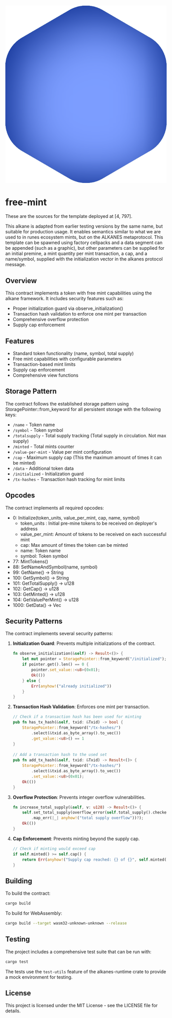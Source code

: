 ![blueberry](./berry.svg)

# free-mint

These are the sources for the template deployed at [4, 797].

This alkane is adapted from earlier testing versions by the same name, but suitable for production usage. It enables semantics similar to what we are used to in runes ecosystem mints, but on the ALKANES metaprotocol. This template can be spawned using factory cellpacks and a data segment can be appended (such as a graphic), but other parameters can be supplied for an initial premine, a mint quantity per mint transaction, a cap, and a name/symbol, supplied with the initialization vector in the alkanes protocol message.

## Overview

This contract implements a token with free mint capabilities using the alkane framework. It includes security features such as:

- Proper initialization guard via observe_initialization()
- Transaction hash validation to enforce one mint per transaction
- Comprehensive overflow protection
- Supply cap enforcement

## Features

- Standard token functionality (name, symbol, total supply)
- Free mint capabilities with configurable parameters
- Transaction-based mint limits
- Supply cap enforcement
- Comprehensive view functions

## Storage Pattern

The contract follows the established storage pattern using StoragePointer::from_keyword for all persistent storage with the following keys:

- `/name` - Token name
- `/symbol` - Token symbol
- `/totalsupply` - Total supply tracking (Total supply in circulation. Not max supply)
- `/minted` - Total mints counter
- `/value-per-mint` - Value per mint configuration
- `/cap` - Maximum supply cap (This the maximum amount of times it can be minted) 
- `/data` - Additional token data
- `/initialized` - Initialization guard
- `/tx-hashes` - Transaction hash tracking for mint limits

## Opcodes

The contract implements all required opcodes:

- 0: Initialize(token_units, value_per_mint, cap, name, symbol)
     - token_units : Initial pre-mine tokens to be received on deployer's address
     - value_per_mint: Amount of tokens to be received on each successful mint
     - cap: Max amount of times the token can be minted
     - name: Token name
     - symbol: Token symbol
- 77: MintTokens()
- 88: SetNameAndSymbol(name, symbol)
- 99: GetName() -> String
- 100: GetSymbol() -> String
- 101: GetTotalSupply() -> u128
- 102: GetCap() -> u128
- 103: GetMinted() -> u128
- 104: GetValuePerMint() -> u128
- 1000: GetData() -> Vec<u8>

## Security Patterns

The contract implements several security patterns:

1. **Initialization Guard**: Prevents multiple initializations of the contract.
   ```rust
   fn observe_initialization(&self) -> Result<()> {
       let mut pointer = StoragePointer::from_keyword("/initialized");
       if pointer.get().len() == 0 {
           pointer.set_value::<u8>(0x01);
           Ok(())
       } else {
           Err(anyhow!("already initialized"))
       }
   }
   ```

2. **Transaction Hash Validation**: Enforces one mint per transaction.
   ```rust
   // Check if a transaction hash has been used for minting
   pub fn has_tx_hash(&self, txid: &Txid) -> bool {
       StoragePointer::from_keyword("/tx-hashes/")
           .select(&txid.as_byte_array().to_vec())
           .get_value::<u8>() == 1
   }
   
   // Add a transaction hash to the used set
   pub fn add_tx_hash(&self, txid: &Txid) -> Result<()> {
       StoragePointer::from_keyword("/tx-hashes/")
           .select(&txid.as_byte_array().to_vec())
           .set_value::<u8>(0x01);
       Ok(())
   }
   ```

3. **Overflow Protection**: Prevents integer overflow vulnerabilities.
   ```rust
   fn increase_total_supply(&self, v: u128) -> Result<()> {
       self.set_total_supply(overflow_error(self.total_supply().checked_add(v))
           .map_err(|_| anyhow!("total supply overflow"))?);
       Ok(())
   }
   ```

4. **Cap Enforcement**: Prevents minting beyond the supply cap.
   ```rust
   // Check if minting would exceed cap
   if self.minted() >= self.cap() {
       return Err(anyhow!("Supply cap reached: {} of {}", self.minted(), self.cap()));
   }
   ```

## Building

To build the contract:

```bash
cargo build
```

To build for WebAssembly:

```bash
cargo build --target wasm32-unknown-unknown --release
```

## Testing

The project includes a comprehensive test suite that can be run with:

```bash
cargo test
```

The tests use the `test-utils` feature of the alkanes-runtime crate to provide a mock environment for testing.

## License

This project is licensed under the MIT License - see the LICENSE file for details.
